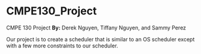 # CMPE130_Project

CMPE 130 Project
**By:** Derek Nguyen, Tiffany Nguyen, and Sammy Perez

Our project is to create a scheduler that is similar to an OS scheduler except with a few more constraints to our scheduler.
